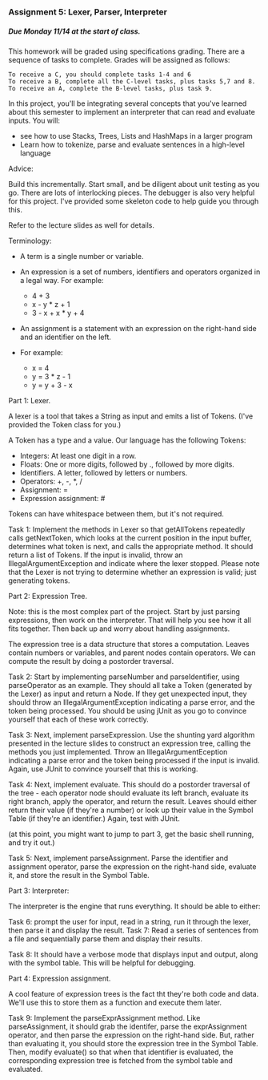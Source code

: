 ### Assignment 5: Lexer, Parser, Interpreter

##### Due Monday 11/14 at the start of class.

This homework will be graded using specifications grading. There are a sequence of tasks to complete. Grades will be assigned as follows:

    To receive a C, you should complete tasks 1-4 and 6
    To receive a B, complete all the C-level tasks, plus tasks 5,7 and 8.
    To receive an A, complete the B-level tasks, plus task 9.


In this project, you'll be integrating several concepts that you've learned about this semester to implement an interpreter that can read and evaluate inputs. You will:

- see how to use Stacks, Trees, Lists and HashMaps in a larger program
- Learn how to tokenize, parse and evaluate sentences in a high-level language

Advice:

Build this incrementally. Start small, and be diligent about unit testing as you go. There are lots of interlocking pieces. The debugger is also very helpful for this project.
 I've provided some skeleton code to help guide you through this.
 
 
Refer to the lecture slides as well for details.

Terminology:
- A term is a single number or variable.
- An expression is a set of numbers, identifiers and operators organized in a legal way.
For example:
  - 4 + 3
  - x - y * z + 1
  - 3 - x + x * y + 4

- An assignment is a statement with an expression on the right-hand side and an identifier on the left.
- For example:
  - x = 4
  - y = 3 * z - 1
  - y = y + 3 - x
  
Part 1: Lexer.

A lexer is a tool that takes a String as input and emits a list of Tokens. (I've provided the Token class for you.)

A Token has a type and a value. Our language has the following Tokens:

- Integers: At least one digit in a row.
- Floats: One or more digits, followed by ., followed by more digits.
- Identifiers. A letter, followed by letters or numbers.
- Operators: +, -, *, /
- Assignment: =
- Expression assignment: #


Tokens can have whitespace between them, but it's not required.

Task 1: Implement the methods in Lexer so that getAllTokens repeatedly calls getNextToken, which  looks at the current position in the input buffer, determines what token is next, and calls the appropriate method. It should return a list of Tokens. If the input is invalid, throw an 
IllegalArgumentException and indicate where the lexer stopped. Please note that the Lexer is not trying to determine whether an expression is valid; just generating tokens.
 
 Part 2: Expression Tree. 
 
 Note: this is the most complex part of the project. Start by just parsing expressions, then work on the interpreter. That will help you see how it all fits together. Then back up and worry about handling assignments.
 
 The expression tree is a data structure that stores a computation. Leaves contain numbers or variables, and parent nodes contain operators. We can compute the result by doing a postorder traversal.
 
 Task 2: Start by implementing parseNumber and parseIdentifier, using parseOperator as an example. They should all take a Token (generated by the Lexer) as input and return a Node. If they get unexpected input, they should throw an IllegalArgumentException indicating a parse error, and the token being processed. You should be using jUnit as you go to convince yourself that each of these work correctly.
 
Task 3:  Next, implement parseExpression. Use the shunting yard algorithm presented in the lecture slides to construct an expression tree, calling the methods you just implemented. Throw an IllegalArgumentEception indicating a parse error and the token being processed if the input is invalid. Again, use JUnit to convince yourself that this is working.
 
Task 4: Next, implement evaluate. This should do a postorder traversal of the tree - each operator node should evaluate its left branch, evaluate its right branch, apply the operator, and return the result. Leaves should either return their value (if they're a number) or look up their value in the Symbol Table (if they're an identifier.) Again, test with JUnit.
 
(at this point, you might want to jump to part 3, get the basic shell running, and try it out.)
 
Task 5: Next, implement parseAssignment. Parse the identifier and assignment operator, parse the expression on the right-hand side, evaluate it, and store the result in the Symbol Table.
 
Part 3: Interpreter:
 
 The interpreter is the engine that runs everything. It should be able to either:

Task 6: prompt the user for input, read in a string, run it through the lexer, then parse it and display the result. 
Task 7: Read a series of sentences from a file and sequentially parse them and display their results.
 

Task 8: It should have a verbose mode that displays input and output, along with the symbol table. This will be helpful for debugging.
 
 Part 4: Expression assignment.
 
 A cool feature of expression trees is the fact tht they're both code and data. We'll use this to store them as a function and execute them later.
 
Task 9: Implement the parseExprAssignment method. Like parseAssignment, it should grab the identifer, parse the exprAssignment operator, and then parse the expression on the right-hand side. But, rather than evaluating it, you should store the expression tree in the Symbol Table.
 Then, modify evaluate() so that when that identifier is evaluated, the corresponding expression tree is fetched from the symbol table and evaluated.
   
